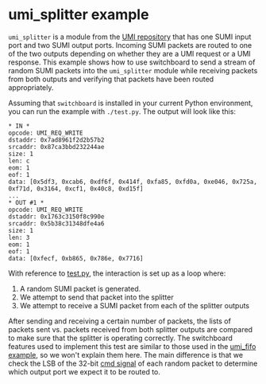 # umi_splitter example

`umi_splitter` is a module from the [UMI repository](https://github.com/zeroasiccorp/umi) that has one SUMI input port and two SUMI output ports.  Incoming SUMI packets are routed to one of the two outputs depending on whether they are a UMI request or a UMI response.  This example shows how to use switchboard to send a stream of random SUMI packets into the `umi_splitter` module while receiving packets from both outputs and verifying that packets have been routed appropriately.

Assuming that `switchboard` is installed in your current Python environment, you can run the example with `./test.py`.  The output will look like this:
```text
* IN *
opcode: UMI_REQ_WRITE
dstaddr: 0x7ad8961f2d2b57b2
srcaddr: 0x87ca3bbd232244ae
size: 1
len: c
eom: 1
eof: 1
data: [0x5df3, 0xcab6, 0xdf6f, 0x414f, 0xfa85, 0xfd0a, 0xe046, 0x725a, 0xf71d, 0x3164, 0xcf1, 0x40c8, 0xd15f]
...
* OUT #1 *
opcode: UMI_REQ_WRITE
dstaddr: 0x1763c3150f8c990e
srcaddr: 0x5b38c31348dfe4a6
size: 1
len: 3
eom: 1
eof: 1
data: [0xfecf, 0xb865, 0x786e, 0x7716]
```

With reference to [test.py](test.py), the interaction is set up as a loop where:
1. A random SUMI packet is generated.
2. We attempt to send that packet into the splitter
3. We attempt to receive a SUMI packet from each of the splitter outputs

After sending and receiving a certain number of packets, the lists of packets sent vs. packets received from both splitter outputs are compared to make sure that the splitter is operating correctly.  The switchboard features used to implement this test are similar to those used in the [umi_fifo example](../umi_fifo), so we won't explain them here.  The main difference is that we check the LSB of the 32-bit [cmd signal](https://github.com/zeroasiccorp/umi#323-message-types) of each random packet to determine which output port we expect it to be routed to.
